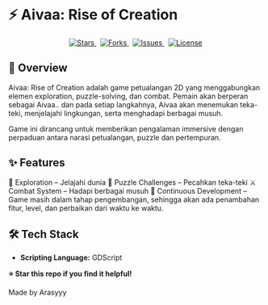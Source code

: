# ⚡ Aivaa: Rise of Creation



</div>

<p align="center">
  <a href="https://github.com/ReiArasy/Aivaa-Rise-of-Creation/stargazers">
    <img src="https://img.shields.io/github/stars/ReiArasy/Aivaa-Rise-of-Creation?style=for-the-badge" alt="Stars"/>
  </a>
  &nbsp;
  <a href="https://github.com/ReiArasy/Aivaa-Rise-of-Creation/network">
    <img src="https://img.shields.io/github/forks/ReiArasy/Aivaa-Rise-of-Creation?style=for-the-badge" alt="Forks"/>
  </a>
  &nbsp;
  <a href="https://github.com/ReiArasy/Aivaa-Rise-of-Creation/issues">
    <img src="https://img.shields.io/github/issues/ReiArasy/Aivaa-Rise-of-Creation?style=for-the-badge" alt="Issues"/>
  </a>
  &nbsp;
  <a href="LICENSE">
    <img src="https://img.shields.io/github/license/ReiArasy/Aivaa-Rise-of-Creation?style=for-the-badge" alt="License"/>
  </a>
</p>



## 📖 Overview

Aivaa: Rise of Creation adalah game petualangan 2D yang menggabungkan elemen exploration, puzzle-solving, dan combat. Pemain akan berperan sebagai Aivaa.. dan pada setiap langkahnya, Aivaa akan menemukan teka-teki, menjelajahi lingkungan, serta menghadapi berbagai musuh.

Game ini dirancang untuk memberikan pengalaman immersive dengan perpaduan antara narasi petualangan, puzzle dan pertempuran.


## ✨ Features

🔎 Exploration – Jelajahi dunia 
🧩 Puzzle Challenges – Pecahkan teka-teki 
⚔️ Combat System – Hadapi berbagai musuh 
🚀 Continuous Development – Game masih dalam tahap pengembangan, sehingga akan ada penambahan fitur, level, dan perbaikan dari waktu ke waktu.


## 🛠️ Tech Stack

- **Scripting Language:** GDScript


**⭐ Star this repo if you find it helpful!**

Made  by Arasyyy

</div>

